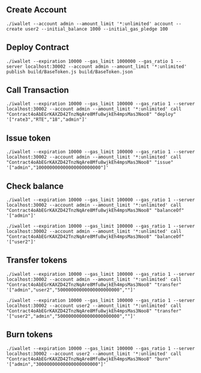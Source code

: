 ## Create Account
    ./iwallet --account admin --amount_limit '*:unlimited' account --create user2 --initial_balance 1000 --initial_gas_pledge 100

## Deploy Contract
    ./iwallet --expiration 10000 --gas_limit 1000000 --gas_ratio 1 --server localhost:30002 --account admin --amount_limit '*:unlimited' publish build/BaseToken.js build/BaseToken.json

## Call Transaction
    ./iwallet --expiration 10000 --gas_limit 100000 --gas_ratio 1 --server localhost:30002 --account admin --amount_limit '*:unlimited' call "Contract4oAbEGrKAXZD42TnzNqAre8Mfu8wjkEh4mpsMas3Noo8" "deploy" '["rate3","RTE","18","admin"]'

## Issue token
    ./iwallet --expiration 10000 --gas_limit 100000 --gas_ratio 1 --server localhost:30002 --account admin --amount_limit '*:unlimited' call "Contract4oAbEGrKAXZD42TnzNqAre8Mfu8wjkEh4mpsMas3Noo8" "issue" '["admin","100000000000000000000000"]'

## Check balance
    ./iwallet --expiration 10000 --gas_limit 100000 --gas_ratio 1 --server localhost:30002 --account admin --amount_limit '*:unlimited' call "Contract4oAbEGrKAXZD42TnzNqAre8Mfu8wjkEh4mpsMas3Noo8" "balanceOf" '["admin"]'

    ./iwallet --expiration 10000 --gas_limit 100000 --gas_ratio 1 --server localhost:30002 --account admin --amount_limit '*:unlimited' call "Contract4oAbEGrKAXZD42TnzNqAre8Mfu8wjkEh4mpsMas3Noo8" "balanceOf" '["user2"]'

## Transfer tokens
    ./iwallet --expiration 10000 --gas_limit 100000 --gas_ratio 1 --server localhost:30002 --account admin --amount_limit '*:unlimited' call "Contract4oAbEGrKAXZD42TnzNqAre8Mfu8wjkEh4mpsMas3Noo8" "transfer" '["admin","user2","50000000000000000000000",""]'

    ./iwallet --expiration 10000 --gas_limit 100000 --gas_ratio 1 --server localhost:30002 --account user2 --amount_limit '*:unlimited' call "Contract4oAbEGrKAXZD42TnzNqAre8Mfu8wjkEh4mpsMas3Noo8" "transfer" '["user2","admin","50000000000000000000000",""]'

## Burn tokens
    ./iwallet --expiration 10000 --gas_limit 100000 --gas_ratio 1 --server localhost:30002 --account user2 --amount_limit '*:unlimited' call "Contract4oAbEGrKAXZD42TnzNqAre8Mfu8wjkEh4mpsMas3Noo8" "burn" '["admin","30000000000000000000000"]'